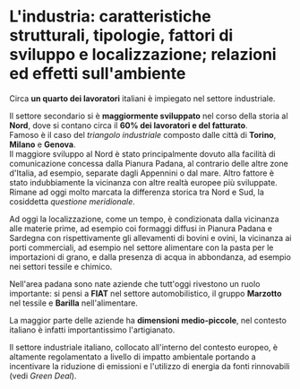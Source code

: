 # L'industria: caratteristiche strutturali, tipologie, fattori di sviluppo e localizzazione; relazioni ed effetti sull'ambiente

Circa **un quarto dei lavoratori** italiani è impiegato nel settore industriale.

Il settore secondario si è **maggiormente sviluppato** nel corso della storia al
**Nord**, dove si contano circa il **60% dei lavoratori e del fatturato**.\
Famoso è il caso del *triangolo industriale* composto dalle città di **Torino**,
**Milano** e **Genova**.\
Il maggiore sviluppo al Nord è stato principalmente dovuto alla facilità di
comunicazione concessa dalla Pianura Padana, al contrario delle altre zone
d'Italia, ad esempio, separate dagli Appennini o dal mare. Altro fattore è stato
indubbiamente la vicinanza con altre realtà europee più sviluppate.\
Rimane ad oggi molto marcata la differenza storica tra Nord e Sud, la cosiddetta
*questione meridionale*.

Ad oggi la localizzazione, come un tempo, è condizionata dalla vicinanza alle
materie prime, ad esempio coi formaggi diffusi in Pianura Padana e Sardegna con
rispettivamente gli allevamenti di bovini e ovini, la vicinanza ai porti
commerciali, ad esempio nel settore alimentare con la pasta per le importazioni
di grano, e dalla presenza di acqua in abbondanza, ad esempio nei settori
tessile e chimico.

Nell'area padana sono nate aziende che tutt'oggi rivestono un ruolo importante:
si pensi a **FIAT** nel settore automobilistico, il gruppo **Marzotto** nel
tessile e **Barilla** nell'alimentare.

La maggior parte delle aziende ha **dimensioni medio-piccole**, nel contesto
italiano è infatti importantissimo l'artigianato.

Il settore industriale italiano, collocato all'interno del contesto europeo, è
altamente regolamentato a livello di impatto ambientale portando a incentivare
la riduzione di emissioni e l'utilizzo di energia da fonti rinnovabili (vedi
*Green Deal*).
